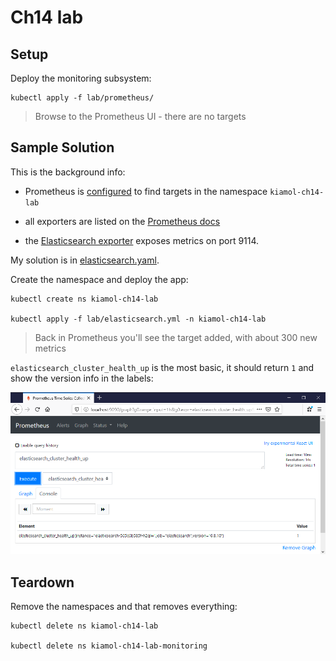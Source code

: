 # Ch14 lab

## Setup

Deploy the monitoring subsystem:

```
kubectl apply -f lab/prometheus/
```

> Browse to the Prometheus UI - there are no targets

## Sample Solution

This is the background info:

- Prometheus is [configured](./monitoring/prometheus-config.yaml) to find targets in the namespace `kiamol-ch14-lab`

- all exporters are listed on the [Prometheus docs](https://prometheus.io/docs/instrumenting/exporters/)

- the [Elasticsearch exporter](https://github.com/justwatchcom/elasticsearch_exporter) exposes metrics on port 9114.

My solution is in [elasticsearch.yaml](./solution/elasticsearch.yaml).

Create the namespace and deploy the app:

```
kubectl create ns kiamol-ch14-lab

kubectl apply -f lab/elasticsearch.yml -n kiamol-ch14-lab
```

> Back in Prometheus you'll see the target added, with about 300 new metrics

`elasticsearch_cluster_health_up` is the most basic, it should return `1` and show the version info in the labels:

![Prometheus metrics from the Elasticsearch exporter](./docs/prometheus.png)

## Teardown

Remove the namespaces and that removes everything:

```
kubectl delete ns kiamol-ch14-lab

kubectl delete ns kiamol-ch14-lab-monitoring
```